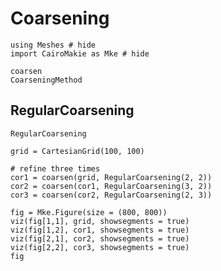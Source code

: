 # Coarsening

```@example coarsening
using Meshes # hide
import CairoMakie as Mke # hide
```

```@docs
coarsen
CoarseningMethod
```

## RegularCoarsening

```@docs
RegularCoarsening
```

```@example coarsening
grid = CartesianGrid(100, 100)

# refine three times
cor1 = coarsen(grid, RegularCoarsening(2, 2))
cor2 = coarsen(cor1, RegularCoarsening(3, 2))
cor3 = coarsen(cor2, RegularCoarsening(2, 3))

fig = Mke.Figure(size = (800, 800))
viz(fig[1,1], grid, showsegments = true)
viz(fig[1,2], cor1, showsegments = true)
viz(fig[2,1], cor2, showsegments = true)
viz(fig[2,2], cor3, showsegments = true)
fig
```
